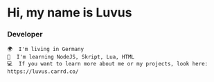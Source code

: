 Hi, my name is Luvus
=============================================================================================================================
### Developer

    🌍  I'm living in Germany
    🧠  I'm learning NodeJS, Skript, Lua, HTML
    💻  If you want to learn more about me or my projects, look here: https://luvus.carrd.co/
